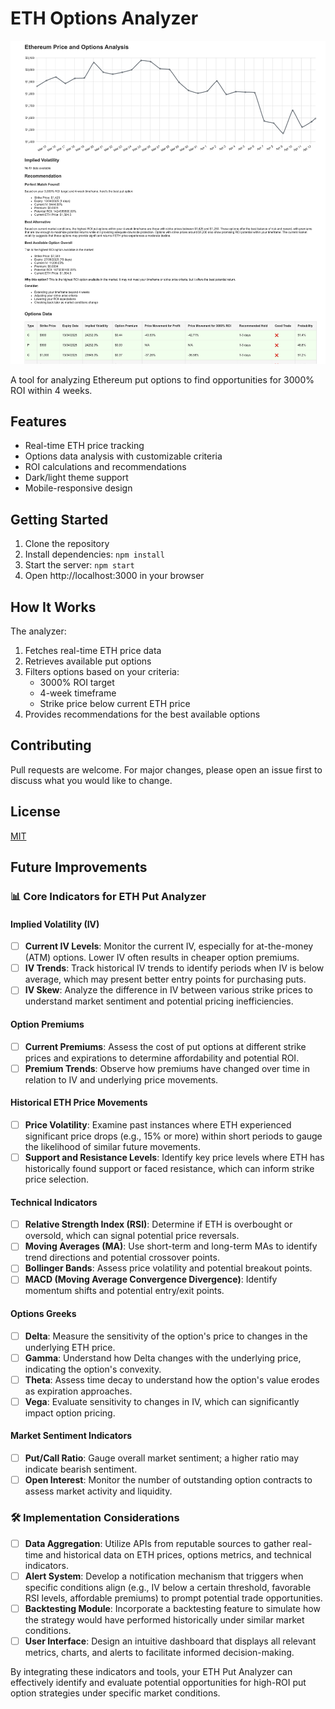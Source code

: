 # ETH Options Analyzer

![ETH Options Analyzer](assets/eth.png)

A tool for analyzing Ethereum put options to find opportunities for 3000% ROI within 4 weeks.

## Features

- Real-time ETH price tracking
- Options data analysis with customizable criteria
- ROI calculations and recommendations
- Dark/light theme support
- Mobile-responsive design

## Getting Started

1. Clone the repository
2. Install dependencies: `npm install`
3. Start the server: `npm start`
4. Open http://localhost:3000 in your browser

## How It Works

The analyzer:
1. Fetches real-time ETH price data
2. Retrieves available put options
3. Filters options based on your criteria:
   - 3000% ROI target
   - 4-week timeframe
   - Strike price below current ETH price
4. Provides recommendations for the best available options

## Contributing

Pull requests are welcome. For major changes, please open an issue first to discuss what you would like to change.

## License

[MIT](https://choosealicense.com/licenses/mit/)

## Future Improvements

### 📊 Core Indicators for ETH Put Analyzer

#### Implied Volatility (IV)
- [ ] **Current IV Levels**: Monitor the current IV, especially for at-the-money (ATM) options. Lower IV often results in cheaper option premiums.
- [ ] **IV Trends**: Track historical IV trends to identify periods when IV is below average, which may present better entry points for purchasing puts.
- [ ] **IV Skew**: Analyze the difference in IV between various strike prices to understand market sentiment and potential pricing inefficiencies.

#### Option Premiums
- [ ] **Current Premiums**: Assess the cost of put options at different strike prices and expirations to determine affordability and potential ROI.
- [ ] **Premium Trends**: Observe how premiums have changed over time in relation to IV and underlying price movements.

#### Historical ETH Price Movements
- [ ] **Price Volatility**: Examine past instances where ETH experienced significant price drops (e.g., 15% or more) within short periods to gauge the likelihood of similar future movements.
- [ ] **Support and Resistance Levels**: Identify key price levels where ETH has historically found support or faced resistance, which can inform strike price selection.

#### Technical Indicators
- [ ] **Relative Strength Index (RSI)**: Determine if ETH is overbought or oversold, which can signal potential price reversals.
- [ ] **Moving Averages (MA)**: Use short-term and long-term MAs to identify trend directions and potential crossover points.
- [ ] **Bollinger Bands**: Assess price volatility and potential breakout points.
- [ ] **MACD (Moving Average Convergence Divergence)**: Identify momentum shifts and potential entry/exit points.

#### Options Greeks
- [ ] **Delta**: Measure the sensitivity of the option's price to changes in the underlying ETH price.
- [ ] **Gamma**: Understand how Delta changes with the underlying price, indicating the option's convexity.
- [ ] **Theta**: Assess time decay to understand how the option's value erodes as expiration approaches.
- [ ] **Vega**: Evaluate sensitivity to changes in IV, which can significantly impact option pricing.

#### Market Sentiment Indicators
- [ ] **Put/Call Ratio**: Gauge overall market sentiment; a higher ratio may indicate bearish sentiment.
- [ ] **Open Interest**: Monitor the number of outstanding option contracts to assess market activity and liquidity.

### 🛠️ Implementation Considerations
- [ ] **Data Aggregation**: Utilize APIs from reputable sources to gather real-time and historical data on ETH prices, options metrics, and technical indicators.
- [ ] **Alert System**: Develop a notification mechanism that triggers when specific conditions align (e.g., IV below a certain threshold, favorable RSI levels, affordable premiums) to prompt potential trade opportunities.
- [ ] **Backtesting Module**: Incorporate a backtesting feature to simulate how the strategy would have performed historically under similar market conditions.
- [ ] **User Interface**: Design an intuitive dashboard that displays all relevant metrics, charts, and alerts to facilitate informed decision-making.

By integrating these indicators and tools, your ETH Put Analyzer can effectively identify and evaluate potential opportunities for high-ROI put option strategies under specific market conditions. 